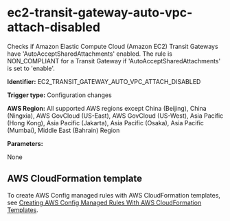 # ec2\-transit\-gateway\-auto\-vpc\-attach\-disabled<a name="ec2-transit-gateway-auto-vpc-attach-disabled"></a>

Checks if Amazon Elastic Compute Cloud \(Amazon EC2\) Transit Gateways have 'AutoAcceptSharedAttachments' enabled\. The rule is NON\_COMPLIANT for a Transit Gateway if 'AutoAcceptSharedAttachments' is set to 'enable'\. 

**Identifier:** EC2\_TRANSIT\_GATEWAY\_AUTO\_VPC\_ATTACH\_DISABLED

**Trigger type:** Configuration changes

**AWS Region:** All supported AWS regions except China \(Beijing\), China \(Ningxia\), AWS GovCloud \(US\-East\), AWS GovCloud \(US\-West\), Asia Pacific \(Hong Kong\), Asia Pacific \(Jakarta\), Asia Pacific \(Osaka\), Asia Pacific \(Mumbai\), Middle East \(Bahrain\) Region

**Parameters:**

None  

## AWS CloudFormation template<a name="w85aac12c32c17b9d217c15"></a>

To create AWS Config managed rules with AWS CloudFormation templates, see [Creating AWS Config Managed Rules With AWS CloudFormation Templates](aws-config-managed-rules-cloudformation-templates.md)\.